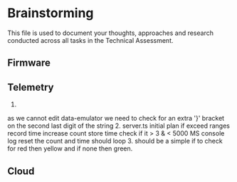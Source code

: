 # Brainstorming

This file is used to document your thoughts, approaches and research conducted across all tasks in the Technical Assessment.

## Firmware

## Telemetry

1.
as we cannot edit data-emulator we need to check for an extra '}' bracket on the second last digit of the string
2.
server.ts initial plan
if exceed ranges
record time
increase count
store time
check if it > 3 & < 5000 MS
console log
reset the count and time
should loop
3.
should be a simple if to check for red then yellow and if none then green.

## Cloud